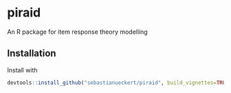 # piraid
An R package for item response theory modelling

## Installation

Install with

```r
devtools::install_github("sebastianueckert/piraid", build_vignettes=TRUE)
```
